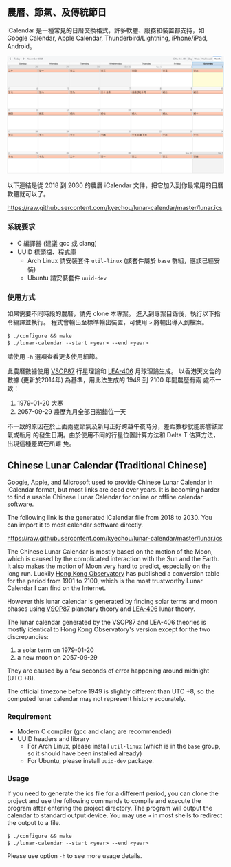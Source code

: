 ## 農曆、節氣、及傳統節日

iCalendar 是一種常見的日曆交換格式，許多軟體、服務和裝置都支持，如 Google
Calendar, Apple Calendar, Thunderbird/Lightning, iPhone/iPad, Android。

![](./img/lunar-calendar.png)

以下連結是從 2018 到 2030 的農曆 iCalendar
文件，把它加入到你最常用的日曆軟體就可以了。

https://raw.githubusercontent.com/kyechou/lunar-calendar/master/lunar.ics


### 系統要求

- C 編譯器 (建議 gcc 或 clang)
- UUID 標頭檔、程式庫
    - Arch Linux 請安裝套件 `util-linux` (該套件屬於 `base` 群組，應該已經安裝)
    - Ubuntu 請安裝套件 `uuid-dev`


### 使用方式

如果需要不同時段的農曆，請先 clone 本專案。
進入到專案目錄後，執行以下指令編譯並執行。
程式會輸出至標準輸出裝置，可使用 `>` 將輸出導入到檔案。

```
$ ./configure && make
$ ./lunar-calendar --start <year> --end <year>
```

請使用 `-h` 選項查看更多使用細節。

此農曆數據使用 [VSOP87][VSOP87] 行星理論和 [LEA-406][LEA-406] 月球理論生成。
以香港天文台的數據 (更新於2014年) 為基準，用此法生成的 1949 到 2100 年間農歷有兩
處不一致：

1. 1979-01-20 大寒
2. 2057-09-29 農歷九月全部日期錯位一天

不一致的原因在於上面兩處節氣及新月正好跨越午夜時分，差距數秒就能影響該節氣或新月
的發生日期。由於使用不同的行星位置計算方法和 Delta T 估算方法，出現這種差異在所難
免。


## Chinese Lunar Calendar (Traditional Chinese)

Google, Apple, and Microsoft used to provide Chinese Lunar Calendar in iCalendar
format, but most links are dead over years. It is becoming harder to find a
usable Chinese Lunar Calendar for online or offline calendar software.

The following link is the generated iCalendar file from 2018 to 2030. You can
import it to most calendar software directly.

https://raw.githubusercontent.com/kyechou/lunar-calendar/master/lunar.ics

The Chinese Lunar Calendar is mostly based on the motion of the Moon, which is
caused by the complicated interaction with the Sun and the Earth. It also makes
the motion of Moon very hard to predict, especially on the long run. Luckily
[Hong Kong Observatory][HK_Obs] has published a conversion table for the period
from 1901 to 2100, which is the most trustworthy Lunar Calendar I can find on
the Internet.

However this lunar calendar is generated by finding solar terms and moon phases
using [VSOP87][VSOP87] planetary theory and [LEA-406][LEA-406] lunar theory.

The lunar calendar generated by the VSOP87 and LEA-406 theories is mostly
identical to Hong Kong Observatory's version except for the two discrepancies:

1. a solar term on 1979-01-20
2. a new moon on 2057-09-29

They are caused by a few seconds of error happening around midnight (UTC +8).

The official timezone before 1949 is slightly different than UTC +8, so the
computed lunar calendar may not represent history accurately.


### Requirement

- Modern C compiler (gcc and clang are recommended)
- UUID headers and library
    - For Arch Linux, please install `util-linux` (which is in the `base` group,
      so it should have been installed already)
    - For Ubuntu, please install `uuid-dev` package.


### Usage

If you need to generate the ics file for a different period, you can clone the
project and use the following commands to compile and execute the program after
entering the project directory. The program will output the calendar to standard
output device. You may use `>` in most shells to redirect the output to a file.

```
$ ./configure && make
$ ./lunar-calendar --start <year> --end <year>
```

Please use option `-h` to see more usage details.

[HK_Obs]: http://data.weather.gov.hk/gts/time/conversion1_text_c.htm
[VSOP87]: ftp://ftp.imcce.fr/pub/ephem/planets/vsop87
[LEA-406]: http://www.aanda.org/articles/aa/full/2007/33/aa7568-07/aa7568-07.html
